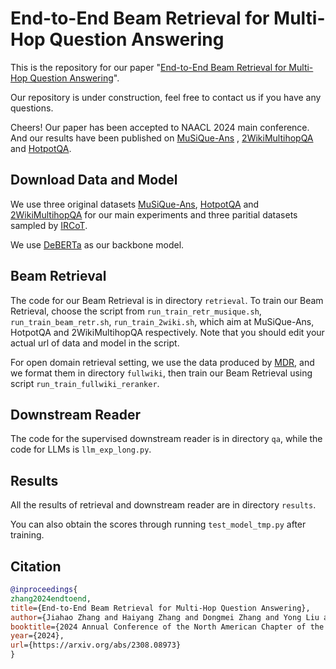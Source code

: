# End-to-End Beam Retrieval for Multi-Hop Question Answering
This is the repository for our paper "[End-to-End Beam Retrieval for Multi-Hop Question Answering](https://arxiv.org/abs/2308.08973)".

Our repository is under construction, feel free to contact us if you have any questions.

Cheers! Our paper has been accepted to NAACL 2024 main conference. And our results have been published on [MuSiQue-Ans](https://leaderboard.allenai.org/musique_ans/submissions/public) , [2WikiMultihopQA](https://github.com/Alab-NII/2wikimultihop) and [HotpotQA](https://hotpotqa.github.io/). 

## Download Data and Model
We use three original datasets [MuSiQue-Ans](https://github.com/StonyBrookNLP/musique/), [HotpotQA](https://hotpotqa.github.io/) and [2WikiMultihopQA](https://github.com/Alab-NII/2wikimultihop) for our main 
experiments and three paritial datasets sampled by [IRCoT](https://github.com/StonyBrookNLP/ircot).

We use [DeBERTa](https://huggingface.co/microsoft/deberta-v3-base) as our backbone model.

## Beam Retrieval
The code for our Beam Retrieval is in directory `retrieval`. To train our Beam Retrieval, choose the script from `run_train_retr_musique.sh`, `run_train_beam_retr.sh`, 
`run_train_2wiki.sh`, which aim at MuSiQue-Ans, HotpotQA and 2WikiMultihopQA respectively. Note that you should edit your actual url of data and model in the script. 

For open domain retrieval setting, we use the data produced by [MDR](https://github.com/facebookresearch/multihop_dense_retrieval/tree/main), and we format them in directory `fullwiki`, then train our Beam Retrieval using script `run_train_fullwiki_reranker`. 
## Downstream Reader
The code for the supervised downstream reader is in directory `qa`, while the code for LLMs is `llm_exp_long.py`.

## Results
All the results of retrieval and downstream reader are in directory `results`.

You can also obtain the scores through running `test_model_tmp.py` after training.
## Citation
```bibtex
@inproceedings{
zhang2024endtoend,
title={End-to-End Beam Retrieval for Multi-Hop Question Answering},
author={Jiahao Zhang and Haiyang Zhang and Dongmei Zhang and Yong Liu and Shen Huang},
booktitle={2024 Annual Conference of the North American Chapter of the Association for Computational Linguistics},
year={2024},
url={https://arxiv.org/abs/2308.08973}
}
```

